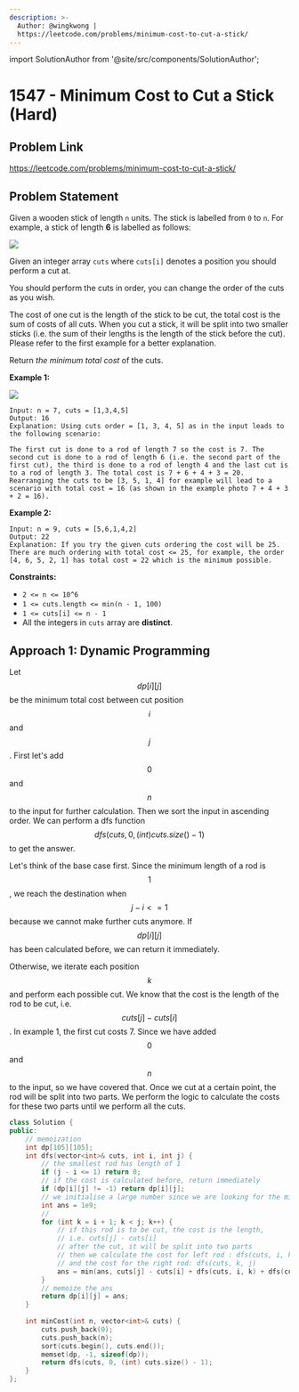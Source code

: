 ```yaml
---
description: >-
  Author: @wingkwong |
  https://leetcode.com/problems/minimum-cost-to-cut-a-stick/
---
```


import SolutionAuthor from '@site/src/components/SolutionAuthor';

# 1547 - Minimum Cost to Cut a Stick (Hard)

## Problem Link

https://leetcode.com/problems/minimum-cost-to-cut-a-stick/

## Problem Statement

Given a wooden stick of length `n` units. The stick is labelled from `0` to `n`. For example, a stick of length **6** is labelled as follows:

![](https://assets.leetcode.com/uploads/2020/07/21/statement.jpg)

Given an integer array `cuts` where `cuts[i]` denotes a position you should perform a cut at.

You should perform the cuts in order, you can change the order of the cuts as you wish.

The cost of one cut is the length of the stick to be cut, the total cost is the sum of costs of all cuts. When you cut a stick, it will be split into two smaller sticks (i.e. the sum of their lengths is the length of the stick before the cut). Please refer to the first example for a better explanation.

Return _the minimum total cost_ of the cuts.

**Example 1:**

![](https://assets.leetcode.com/uploads/2020/07/23/e1.jpg)

```
Input: n = 7, cuts = [1,3,4,5]
Output: 16
Explanation: Using cuts order = [1, 3, 4, 5] as in the input leads to the following scenario:

The first cut is done to a rod of length 7 so the cost is 7. The second cut is done to a rod of length 6 (i.e. the second part of the first cut), the third is done to a rod of length 4 and the last cut is to a rod of length 3. The total cost is 7 + 6 + 4 + 3 = 20.
Rearranging the cuts to be [3, 5, 1, 4] for example will lead to a scenario with total cost = 16 (as shown in the example photo 7 + 4 + 3 + 2 = 16).
```

**Example 2:**

```
Input: n = 9, cuts = [5,6,1,4,2]
Output: 22
Explanation: If you try the given cuts ordering the cost will be 25.
There are much ordering with total cost <= 25, for example, the order [4, 6, 5, 2, 1] has total cost = 22 which is the minimum possible.
```

**Constraints:**

* `2 <= n <= 10^6`
* `1 <= cuts.length <= min(n - 1, 100)`
* `1 <= cuts[i] <= n - 1`
* All the integers in `cuts` array are **distinct**.

## Approach 1: Dynamic Programming

Let $$dp[i][j]$$ be the minimum total cost between cut position $$i$$and $$j$$. First let's add $$0$$ and $$n$$ to the input for further calculation. Then we sort the input in ascending order. We can perform a dfs function $$dfs(cuts, 0, (int) cuts.size() - 1)$$ to get the answer.

Let's think of the base case first. Since the minimum length of a rod is $$1$$, we reach the destination when $$j - i <= 1$$ because we cannot make further cuts anymore. If $$dp[i][j]$$ has been calculated before, we can return it immediately.

Otherwise, we iterate each position$$k$$ and perform each possible cut. We know that the cost is the length of the rod to be cut, i.e. $$cuts[j]  - cuts[i]$$. In example 1, the first cut costs 7. Since we have added $$0$$ and $$n$$to the input, so we have covered that. Once we cut at a certain point, the rod will be split into two parts. We perform the logic to calculate the costs for these two parts until we perform all the cuts.

<SolutionAuthor name="@wingkwong"/>

```cpp
class Solution {
public:
    // memoization
    int dp[105][105];
    int dfs(vector<int>& cuts, int i, int j) {
        // the smallest rod has length of 1
        if (j - i <= 1) return 0;
        // if the cost is calculated before, return immediately
        if (dp[i][j] != -1) return dp[i][j];
        // we initialise a large number since we are looking for the minimum number
        int ans = 1e9;
        //
        for (int k = i + 1; k < j; k++) {
            // if this rod is to be cut, the cost is the length, 
            // i.e. cuts[j] - cuts[i]
            // after the cut, it will be split into two parts
            // then we calculate the cost for left rod : dfs(cuts, i, k) 
            // and the cost for the right rod: dfs(cuts, k, j)
            ans = min(ans, cuts[j] - cuts[i] + dfs(cuts, i, k) + dfs(cuts, k, j));
        }
        // memoize the ans 
        return dp[i][j] = ans;
    }
    
    int minCost(int n, vector<int>& cuts) {
        cuts.push_back(0);
        cuts.push_back(n);
        sort(cuts.begin(), cuts.end());
        memset(dp, -1, sizeof(dp));
        return dfs(cuts, 0, (int) cuts.size() - 1);
    }
};
```
